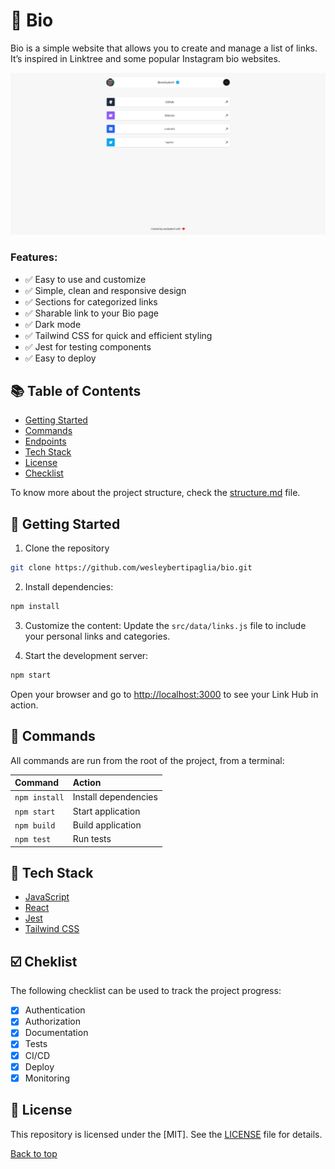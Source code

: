 # 🌲 Bio
Bio is a simple website that allows you to create and manage a list of links. It’s inspired in Linktree and some popular Instagram bio websites. 

![screenshot](/docs/screenshot.png)

### Features:

- ✅ Easy to use and customize
- ✅ Simple, clean and responsive design
- ✅ Sections for categorized links
- ✅ Sharable link to your Bio page
- ✅ Dark mode
- ✅ Tailwind CSS for quick and efficient styling
- ✅ Jest for testing components
- ✅ Easy to deploy

## 📚 Table of Contents
- [Getting Started](#getting-started)
- [Commands](#-commands)
- [Endpoints](#-endpoints)
- [Tech Stack](#-tech-stack)
- [License](#-license)
- [Checklist](#-checklist)

To know more about the project structure, check the [structure.md](/docs/structure.md) file.

## 🤖 Getting Started
1. Clone the repository

```bash
git clone https://github.com/wesleybertipaglia/bio.git
```

2. Install dependencies:

```bash
npm install
```

3. Customize the content:
Update the `src/data/links.js` file to include your personal links and categories.

4. Start the development server:
```bash
npm start
```

Open your browser and go to [http://localhost:3000](http://localhost:3000) to see your Link Hub in action.

## 🧞 Commands

All commands are run from the root of the project, from a terminal:

| Command                    | Action                        |
| :------------------------  | :---------------------------- |
| `npm install`              | Install dependencies          |
| `npm start`                | Start application             |
| `npm build`                | Build application             |
| `npm test`                 | Run tests                     |

## 🧩 Tech Stack
- [JavaScript](https://developer.mozilla.org/en-US/docs/Web/JavaScript)
- [React](https://reactjs.org/)
- [Jest](https://jestjs.io/)
- [Tailwind CSS](https://tailwindcss.com/)

## ☑️ Cheklist

The following checklist can be used to track the project progress:

- [x] Authentication
- [x] Authorization
- [x] Documentation
- [x] Tests
- [x] CI/CD
- [x] Deploy
- [x] Monitoring

## 📜 License

This repository is licensed under the [MIT]. See the [LICENSE](LICENSE) file for details.

[Back to top](#bio)